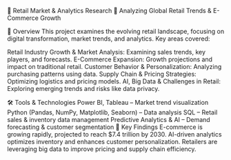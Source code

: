  🛒 Retail Market & Analytics Research
📢 Analyzing Global Retail Trends & E-Commerce Growth

🔹 Overview
This project examines the evolving retail landscape, focusing on digital transformation, market trends, and analytics. Key areas covered:

Retail Industry Growth & Market Analysis: Examining sales trends, key players, and forecasts.
E-Commerce Expansion: Growth projections and impact on traditional retail.
Customer Behavior & Personalization: Analyzing purchasing patterns using data.
Supply Chain & Pricing Strategies: Optimizing logistics and pricing models.
AI, Big Data & Challenges in Retail: Exploring emerging trends and risks like data privacy.

🛠️ Tools & Technologies
Power BI, Tableau – Market trend visualization
Python (Pandas, NumPy, Matplotlib, Seaborn) – Data analysis
SQL – Retail sales & inventory data management
Predictive Analytics & AI – Demand forecasting & customer segmentation
📌 Key Findings
E-commerce is growing rapidly, projected to reach $7.4 trillion by 2030.
AI-driven analytics optimizes inventory and enhances customer personalization.
Retailers are leveraging big data to improve pricing and supply chain efficiency.
